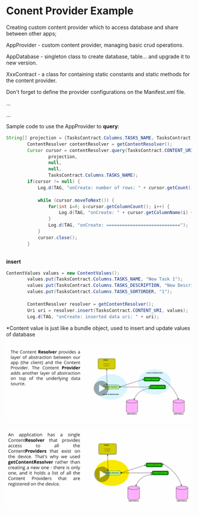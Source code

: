 # Conent Provider Example
Creating custom content provider which to access database and share between other apps; 

AppProvider - custom content provider, managing basic crud operations.

AppDatabase - singleton class to create database, table... and upgrade it to new version.

XxxContract - a class for containing static constants and static methods for the content provider.

Don't forget to define the provider configurations on the Manifest.xml file.

<application>
  ...
  <provider
            android:name="me.modernpage.tasktimer.AppProvider"
            android:authorities="me.modernpage.tasktimer.AppProvider"
            android:exported="false"/>
  
  ...
</application>

Sample code to use the AppProvider to **query**:
```java
String[] projection = {TasksContract.Columns.TASKS_NAME, TasksContract.Columns.TASKS_DESCRIPTION};
        ContentResolver contentResolver = getContentResolver();
        Cursor cursor = contentResolver.query(TasksContract.CONTENT_URI,
                projection,
                null,
                null,
                TasksContract.Columns.TASKS_NAME);
        if(cursor != null) {
            Log.d(TAG, "onCreate: number of rows: " + cursor.getCount());

            while (cursor.moveToNext()) {
                for(int i=0; i<cursor.getColumnCount(); i++) {
                    Log.d(TAG, "onCreate: " + cursor.getColumnName(i) + ": " + cursor.getString(i));
                }
                Log.d(TAG, "onCreate: ============================");
            }
            cursor.close();
        }
        
```
**insert**
```java
ContentValues values = new ContentValues();
        values.put(TasksContract.Columns.TASKS_NAME, "New Task 1");
        values.put(TasksContract.Columns.TASKS_DESCRIPTION, "New Description 1");
        values.put(TasksContract.Columns.TASKS_SORTORDER, "1");

        ContentResolver resolver = getContentResolver();
        Uri uri = resolver.insert(TasksContract.CONTENT_URI, values);
        Log.d(TAG, "onCreate: inserted data uri: " + uri);
```
*Content value is just like a bundle object, used to insert and update values of database
        
![alt text](https://github.com/ModerPage/ConentProviderExample/blob/master/28a9bba9ffa148f78947d8940c1cfa09.png?raw=true)

![alt text](https://github.com/ModerPage/ConentProviderExample/blob/master/0f90cba3f3f04d8d9bec2cbe14703968.png?raw=true)
